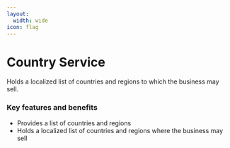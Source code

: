 ```yaml
---
layout:
  width: wide
icon: flag
---
```


# Country Service

Holds a localized list of countries and regions to which the business may sell.

### Key features and benefits

* Provides a list of countries and regions
* Holds a localized list of countries and regions where the business may sell
